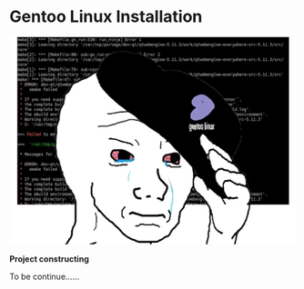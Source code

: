  # Gentoo Linux Installation

![](GentooLinux/blob/main/VqZcHU0i.png)



**Project constructing**

To be continue......
